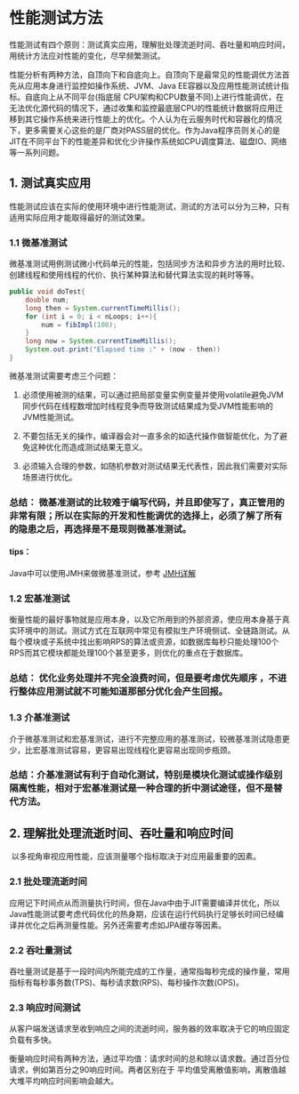 # 性能测试方法 

​	性能测试有四个原则：测试真实应用，理解批处理流逝时间、吞吐量和响应时间，用统计方法应对性能的变化，尽早频繁测试。

​	性能分析有两种方法，自顶向下和自底向上。自顶向下是最常见的性能调优方法首先从应用本身进行监控如操作系统、JVM、Java EE容器以及应用性能测试统计指标。自底向上从不同平台(指底层 CPU架构和CPU数量不同)上进行性能调优，在无法优化源代码的情况下，通过收集和监控最底层CPU的性能统计数据将应用迁移到其它操作系统来进行性能上的优化。个人认为在云服务时代和容器化的情况下，更多需要关心这些的是厂商对PASS层的优化。作为Java程序员则关心的是JIT在不同平台下的性能差异和优化少许操作系统如CPU调度算法、磁盘IO、网络等一系列问题。 



## 1. 测试真实应用

​	性能测试应该在实际的使用环境中进行性能测试，测试的方法可以分为三种，只有适用实际应用才能取得最好的测试效果。
### 1.1 微基准测试

​	微基准测试用例测试微小代码单元的性能，包括同步方法和异步方法的用时比较、创建线程和使用线程的代价、执行某种算法和替代算法实现的耗时等等。

```java
public void doTest{
    double num;
    long then = System.currentTimeMillis();
    for (int i = 0; i < nLoops; i++){
        num = fibImpl(100);
    }
    long now = System.currentTimeMillis();
    System.out.print("Elapsed time :" + (now - then))
}

```

微基准测试需要考虑三个问题：

1. ​	必须使用被测的结果，可以通过把局部变量实例变量并使用volatile避免JVM同步代码在线程数增加时线程竞争而导致测试结果成为受JVM性能影响的JVM性能测试。

2. ​	不要包括无关的操作，编译器会对一直多余的如迭代操作做智能优化，为了避免这种优化而造成测试结果无意义。
3. ​        必须输入合理的参数，如随机参数对测试结果无代表性，因此我们需要对实际场景进行优化。

### 总结： 微基准测试的比较难于编写代码，并且即使写了，真正管用的非常有限；所以在实际的开发和性能调优的选择上，必须了解了所有的隐患之后，再选择是不是现则微基准测试。

#### tips：
  Java中可以使用JMH来做微基准测试，参考 [JMH详解](jmh.md)

### 1.2 宏基准测试

​	衡量性能的最好事物就是应用本身，以及它所用到的外部资源，使应用本身基于真实环境中的测试。测试方式在互联网中常见有模拟生产环境侧试、全链路测试。从每个模块或子系统中找出影响RPS的算法或资源，如数据库每秒只能处理100个RPS而其它模块都能处理100个甚至更多，则优化的重点在于数据库。

### 总结： 优化业务处理并不完全浪费时间，但是要考虑优先顺序 ，不进行整体应用测试就不可能知道那部分优化会产生回报。

### 1.3 介基准测试

​	介于微基准测试和宏基准测试，进行不完整应用的基准测试，较微基准测试隐患更少，比宏基准测试容易，更容易出现线程化更容易出现同步瓶颈。

### 总结：介基准测试有利于自动化测试，特别是模块化测试或操作级别隔离性能，相对于宏基准测试是一种合理的折中测试途径，但不是替代方法。

## 2. 理解批处理流逝时间、吞吐量和响应时间

​	以多视角审视应用性能，应该测量哪个指标取决于对应用最重要的因素。

### 2.1 批处理流逝时间

​	应用记下时间点从而测量执行时间，但在Java中由于JIT需要编译并优化，所以Java性能测试要考虑代码优化的热身期，应该在运行代码执行足够长时间已经编译并优化之后再测量性能。另外还需要考虑如JPA缓存等因素。

### 2.2 吞吐量测试

​	吞吐量测试是基于一段时间内所能完成的工作量，通常指每秒完成的操作量，常用指标有每秒事务数(TPS)、每秒请求数(RPS)、每秒操作次数(OPS)。

### 2.3 响应时间测试

​	从客户端发送请求至收到响应之间的流逝时间，服务器的效率取决于它的响应固定负载有多快。

​	衡量响应时间有两种方法，通过平均值：请求时间的总和除以请求数。通过百分位请求，例如第百分之90响应时间。两者区别在于 平均值受离散值影响，离散值越大堆平均响应时间影响会越大。



